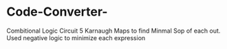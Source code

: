 # Code-Converter-
Combitional Logic Circuit
5 Karnaugh Maps to find Minmal Sop of each out.
Used negative logic to minimize each expression
